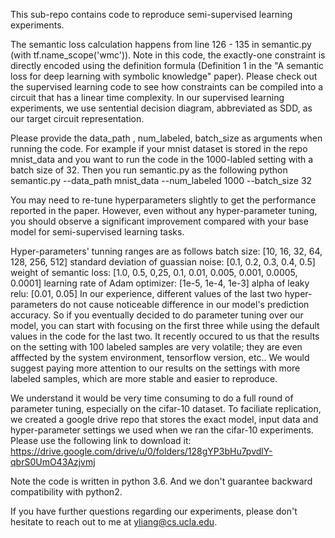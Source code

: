 This sub-repo contains code to reproduce semi-supervised learning experiments.

The semantic loss calculation happens from line 126 - 135 in semantic.py (with tf.name_scope('wmc')). Note in this code, the exactly-one constraint is directly encoded using the definition formula (Definition 1 in the "A semantic loss for deep learning with symbolic knowledge" paper). Please check out the supervised learning code to see how constraints can be compiled into a circuit that has a linear time complexity. In our supervised learning experiments, we use sentential decision diagram, abbreviated as SDD, as our target circuit representation.

Please provide the data_path , num_labeled, batch_size as arguments when running the code. For example if your mnist dataset is stored in the repo mnist_data and you want to run the code in the 1000-labled setting with a batch size of 32. Then you run semantic.py as the following
	python semantic.py --data_path mnist_data --num_labeled 1000 --batch_size 32

You may need to re-tune hyperparameters slightly to get the performance reported in the paper. However, even without any hyper-parameter tuning, you should observe a significant improvement compared with your base model for semi-supervised learning tasks.

Hyper-parameters' tunning ranges are as follows
	batch size: [10, 16, 32, 64, 128, 256, 512]
	standard deviation of guassian noise: [0.1, 0.2, 0.3, 0.4, 0.5]
	weight of semantic loss: [1.0, 0.5, 0,25, 0.1, 0.01, 0.005, 0.001, 0.0005, 0.0001]
	learning rate of Adam optimizer: [1e-5, 1e-4, 1e-3]
	alpha of leaky relu: [0.01, 0.05]
In our experience, different values of the last two hyper-parameters do not cause noticeable difference in our model's prediction accuracy. So if you eventually decided to do parameter tuning over our model, you can start with focusing on the first three while using the default values in the code for the last two. It recently occured to us that the results on the setting with 100 labeled samples are very volatile; they are even afffected by the system environment, tensorflow version, etc.. We would suggest paying more attention to our results on the settings with more labeled samples, which are more stable and easier to reproduce.

We understand it would be very time consuming to do a full round of parameter tuning, especially on the cifar-10 dataset. To faciliate replication, we created a google drive repo that stores the exact model, input data and hyper-parameter settings we used when we ran the cifar-10 experiments. Please use the following link to download it: https://drive.google.com/drive/u/0/folders/128gYP3bHu7pvdlY-qbrS0UmO43Azjvmj

Note the code is written in python 3.6. And we don't guarantee backward compatibility with python2. 

If you have further questions regarding our experiments, please don't hesitate to reach out to me at yliang@cs.ucla.edu.
